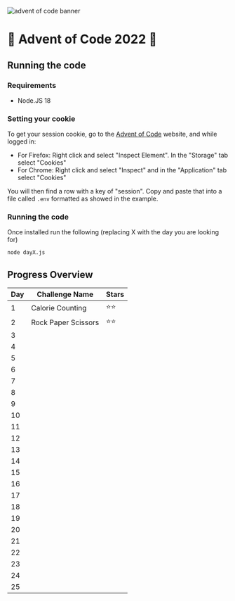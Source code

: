![advent of code banner](https://cdn.thenewstack.io/media/2021/12/521cd034-advent-of-code-2021.jpg)

# 🎄 Advent of Code 2022 🎄

## Running the code

### Requirements

- Node.JS 18

### Setting your cookie

To get your session cookie, go to the [Advent of Code](https://adventofcode.com/) website, and while logged in:

- For Firefox: Right click and select "Inspect Element". In the "Storage" tab select "Cookies"
- For Chrome: Right click and select "Inspect" and in the "Application" tab select "Cookies"

You will then find a row with a key of "session". Copy and paste that into a file called `.env` formatted as showed in the example.

### Running the code

Once installed run the following (replacing X with the day you are looking for)

```sh
node dayX.js
```

## Progress Overview

| Day | Challenge Name      | Stars |
| --- | ------------------- | ----- |
| 1   | Calorie Counting    | ⭐⭐  |
| 2   | Rock Paper Scissors | ⭐⭐  |
| 3   |                     |       |
| 4   |                     |       |
| 5   |                     |       |
| 6   |                     |       |
| 7   |                     |       |
| 8   |                     |       |
| 9   |                     |       |
| 10  |                     |       |
| 11  |                     |       |
| 12  |                     |       |
| 13  |                     |       |
| 14  |                     |       |
| 15  |                     |       |
| 16  |                     |       |
| 17  |                     |       |
| 18  |                     |       |
| 19  |                     |       |
| 20  |                     |       |
| 21  |                     |       |
| 22  |                     |       |
| 23  |                     |       |
| 24  |                     |       |
| 25  |                     |       |
